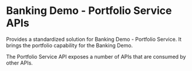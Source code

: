 # Banking Demo - Portfolio Service APIs

Provides a standardized solution for Banking Demo - Portfolio Service. It brings the portfolio capability for the Banking Demo.

The Portfolio Service API exposes a number of APIs that are consumed by other APIs.